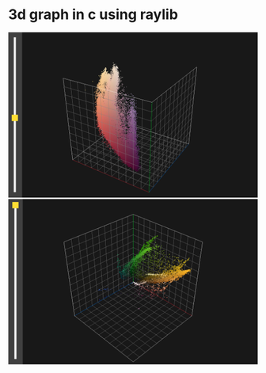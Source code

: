 # 3d graph in c using raylib

![img lenna](https://github.com/JessevanVuuren/3DgraphRaylib/blob/master/imgs/screen_shot1.PNG?raw=true)
![img cave entrance](https://github.com/JessevanVuuren/3DgraphRaylib/blob/master/imgs/screen_shot2.PNG?raw=true)